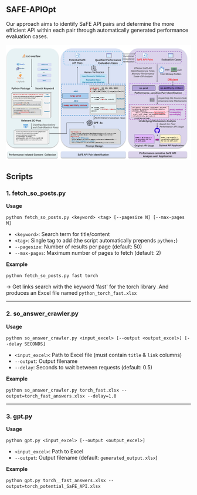 ## SAFE-APIOpt

Our approach aims to identify SaFE API pairs and determine the more efficient API within each pair through automatically generated performance evaluation cases. 

![method](image\method.png)

## Scripts

### 1. fetch_so_posts.py

**Usage**

```
python fetch_so_posts.py <keyword> <tag> [--pagesize N] [--max-pages M]
```

- `<keyword>`: Search term for title/content
- `<tag>`: Single tag to add (the script automatically prepends `python;`)
- `--pagesize`: Number of results per page (default: 50)
- `--max-pages`: Maximum number of pages to fetch (default: 2)

**Example**

```
python fetch_so_posts.py fast torch
```

→ Get links search with the keyword 'fast' for the torch library .And produces an Excel file named `python_torch_fast.xlsx`

------

### 2. so_answer_crawler.py

**Usage**

```
python so_answer_crawler.py <input_excel> [--output <output_excel>] [--delay SECONDS]
```

- `<input_excel>`: Path to Excel file (must contain `title` & `link` columns)
- `--output`: Output filename 
- `--delay`: Seconds to wait between requests (default: 0.5)

**Example**

```
python so_answer_crawler.py torch_fast.xlsx --output=torch_fast_answers.xlsx --delay=1.0
```

------

### 3. gpt.py

**Usage**

```
python gpt.py <input_excel> [--output <output_excel>]
```

- `<input_excel>`: Path to Excel 
- `--output`: Output filename (default: `generated_output.xlsx`)

**Example**

```
python gpt.py torch__fast_answers.xlsx --output=torch_potential_SaFE_API.xlsx
```

